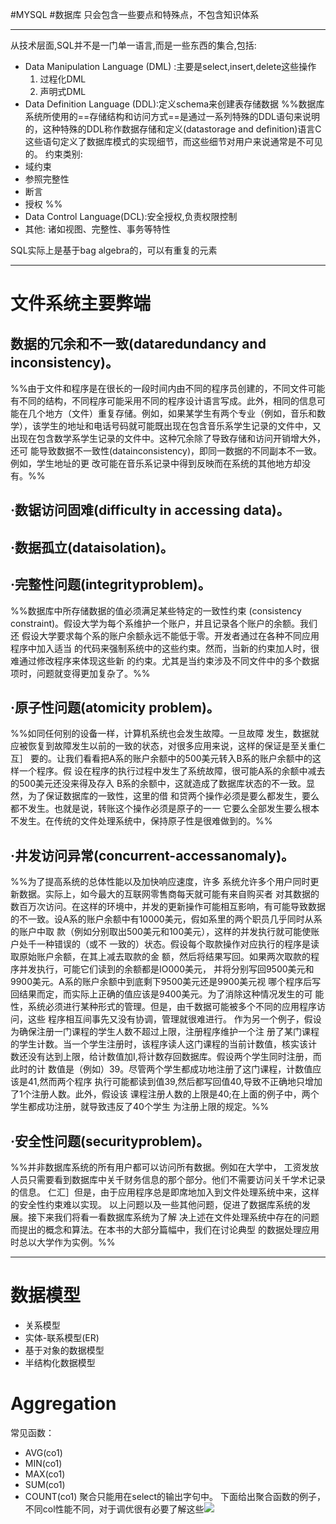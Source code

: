 #MYSQL #数据库 
只会包含一些要点和特殊点，不包含知识体系

---
从技术层面,SQL并不是一门单一语言,而是一些东西的集合,包括:
- Data Manipulation Language (DML) :主要是select,insert,delete这些操作
	1. 过程化DML
	2. 声明式DML
- Data Definition Language (DDL):定义schema来创建表存储数据
%%数据库系统所使用的==存储结构和访问方式==是通过一系列特殊的DDL语句来说明的，这种特殊的DDL称作数据存储和定义(datastorage and definition)语言C这些语句定义了数据库模式的实现细节，而这些细节对用户来说通常是不可见的。
约束类别:
- 域约束
- 参照完整性 
- 断言
- 授权
%%
- Data Control Language(DCL):安全授权,负责权限控制
- 其他: 诸如视图、完整性、事务等特性

SQL实际上是基于bag algebra的，可以有重复的元素

---
# 文件系统主要弊端
## 数据的冗余和不一致(dataredundancy and inconsistency)。
%%由于文件和程序是在很长的一段时间内由不同的程序员创建的，不同文件可能有不同的结构，不同程序可能采用不同的程序设计语言写成。此外，相同的信息可能在几个地方（文件）重复存储。例如，如果某学生有两个专业（例如，音乐和数学），该学生的地址和电话号码就可能既出现在包含音乐系学生记录的文件中，又出现在包含数学系学生记录的文件中。这种冗余除了导致存储和访问开销增大外，还可
能导致数据不一致性(datainconsistency)，即同一数据的不同副本不一致。例如，学生地址的更
改可能在音乐系记录中得到反映而在系统的其他地方却没有。%%
## ·数锯访问固难(difficulty in accessing data)。
## ·数据孤立(dataisolation)。
## ·完整性问题(integrityproblem)。
%%数据库中所存储数据的值必须满足某些特定的一致性约束
(consistency constraint)。假设大学为每个系维护一个账户，并且记录各个账户的余额。我们还
假设大学要求每个系的账户余额永远不能低于零。开发者通过在各种不同应用程序中加入适当
的代码来强制系统中的这些约束。然而，当新的约束加人时，很难通过修改程序来体现这些新
的约束。尤其是当约束涉及不同文件中的多个数据项时，问题就变得更加复杂了。%%
## ·原子性问题(atomicity problem)。
%%如同任何别的设备一样，计算机系统也会发生故障。一旦故障
发生，数据就应被恢复到故障发生以前的一致的状态，对很多应用来说，这样的保证是至关重仁互］
要的。让我们看看把A系的账户余额中的500美元转入B系的账户余额中的这样一个程序。假
设在程序的执行过程中发生了系统故障，很可能A系的余额中减去的500美元还没来得及存入
B系的余额中，这就造成了数据库状态的不一致。显然，为了保证数据库的一致性，这里的借
和贷两个操作必须是要么都发生，要么都不发生。也就是说，转账这个操作必须是原子的一一
它要么全部发生要么根本不发生。在传统的文件处理系统中，保持原子性是很难做到的。%%
## ·井发访问异常(concurrent-accessanomaly)。
%%为了提高系统的总体性能以及加快响应速度，许多
系统允许多个用户同时更新数据。实际上，如今最大的互联网零售商每天就可能有来自购买者
对其数据的数百万次访问。在这样的环境中，并发的更新操作可能相互影响，有可能导致数据
的不一致。设A系的账户余额中有10000美元，假如系里的两个职员几乎同时从系的账户中取
款（例如分别取出500美元和100美元），这样的并发执行就可能使账户处千一种错误的（或不
一致的）状态。假设每个取款操作对应执行的程序是读取原始账户余额，在其上减去取款的金
额，然后将结果写回。如果两次取款的程序并发执行，可能它们读到的余额都是IO000美元，
并将分别写回9500美元和9900美元。A系的账户余额中到底剩下9500美元还是9900美元视
哪个程序后写回结果而定，而实际上正确的值应该是9400美元。为了消除这种情况发生的可
能性，系统必须进行某种形式的管理。但是，由千数据可能被多个不同的应用程序访问，这些
程序相互间事先又没有协调，管理就很难进行。
作为另一个例子，假设为确保注册一门课程的学生人数不超过上限，注册程序维护一个注
册了某门课程的学生计数。当一个学生注册时，该程序读人这门课程的当前计数值，核实该计
数还没有达到上限，给计数值加I,将计数存回数据库。假设两个学生同时注册，而此时的计
数值是（例如）39。尽管两个学生都成功地注册了这门课程，计数值应该是41,然而两个程序
执行可能都读到值39,然后都写回值40,导致不正确地只增加了1个注册人数。此外，假设该
课程注册人数的上限是40;在上面的例子中，两个学生都成功注册，就导致违反了40个学生
为注册上限的规定。%%
## ·安全性问题(securityproblem)。
%%并非数据库系统的所有用户都可以访问所有数据。例如在大学中，
工资发放人员只需要看到数据库中关千财务信息的那个部分。他们不需要访问关千学术记录的信息。
仁汇］但是，由于应用程序总是即席地加入到文件处理系统中来，这样的安全性约束难以实现。
以上问题以及一些其他问题，促进了数据库系统的发展。接下来我们将看一看数据库系统为了解
决上述在文件处理系统中存在的问题而提出的概念和算法。在本书的大部分篇幅中，我们在讨论典型
的数据处理应用时总以大学作为实例。%%

---
# 数据模型
- 关系模型
- 实体-联系模型(ER)
- 基于对象的数据模型
- 半结构化数据模型

# Aggregation
常见函数：
- AVG(co1)
- MIN(co1)
- MAX(co1)
- SUM(co1)
- COUNT(co1)
聚合只能用在select的输出字句中。
下面给出聚合函数的例子，不同col性能不同，对于调优很有必要了解这些![](https://obsidian-notes-of-huangyh.oss-cn-hangzhou.aliyuncs.com/img/20230126225510.png)

